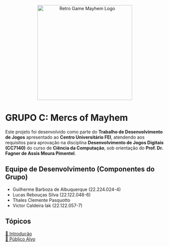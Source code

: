
<p align="center">
  <img width="300" height="300" alt="Retro Game Mayhem Logo" src="https://github.com/user-attachments/assets/77d70410-4e49-4683-ae32-e3b3662f2873" />
</p>

# GRUPO C: Mercs of Mayhem

Este projeto foi desenvolvido como parte do **Trabalho de Desenvolvimento de Jogos** apresentado ao **Centro Universitário FEI**, atendendo aos requisitos para aprovação na disciplina **Desenvolvimento de Jogos Digitais (CC7140)** do curso de **Ciência da Computação**, sob orientação do **Prof. Dr. Fagner de Assis Moura Pimentel**.

## Equipe de Desenvolvimento (Componentes do Grupo)

- Guilherme Barboza de Albuquerque (22.224.024-4)
- Lucas Rebouças Silva (22.122.048-6)
- Thales Clemente Pasquotto
- Victor Caldeira Iak (22.122.057-7)

## Tópicos

[📄 Introdução](docs/1.introducao.md)
<br>
[📄 Público Alvo](docs/2.publico_alvo.md)
